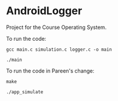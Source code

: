 # AndroidLogger
Project for the Course Operating System.

To run the code: 

```gcc main.c simulation.c logger.c -o main```

```./main```

To run the code in Pareen's change:
 
```make```

```./app_simulate```
